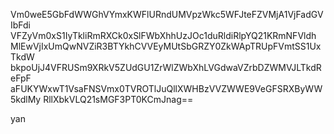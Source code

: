 Vm0weE5GbFdWWGhVYmxKWFlURndUMVpzWkc5WFJteFZVMjA1VjFadGVIbFdi
VFZyVm0xS1IyTkliRmRXCk0xSlFWbXhhUzJOc1duRldiRlpYQ21KRmNFVldh
MlEwVjIxUmQwNVZiR3BTYkhCVVEyMUtSbGRZY0ZkWApTRUpFVmtSS1UxTkdW
bkpoUjJ4VFRUSm9XRkV5ZUdGU1ZrWlZWbXhLVGdwaVZrbDZWMVJLTkdReFpF
aFUKYWxwT1VsaFNSVmx0TVROTlJuQllXWHBzVVZWWE9VeGFSRXByWW5kdlMy
RllXbkVLQ21sMGF3PT0KCmJnag==

yan